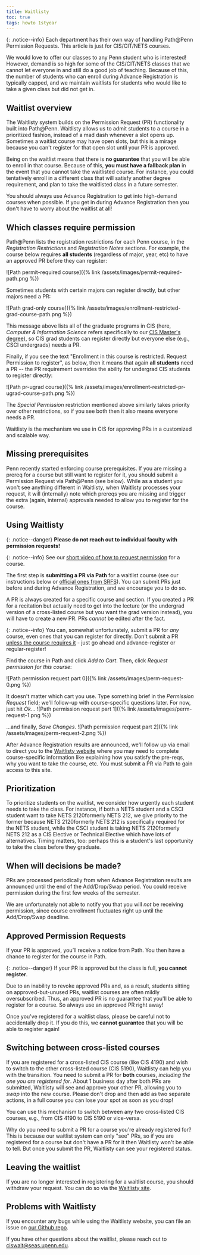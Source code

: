```yaml
---
title: Waitlisty
toc: true
tags: howto 1styear
---
```


{: .notice--info}
Each department has their own way of handling Path@Penn Permission Requests. This article is just for CIS/CIT/NETS courses.

We would love to offer our classes to any Penn student who is interested! However, demand is so high for some of the CIS/CIT/NETS classes that we cannot let everyone in and still do a good job of teaching. Because of this, the number of students who can enroll during Advance Registration is typically capped, and we maintain waitlists for students who would like to take a given class but did not get in.

## Waitlist overview

The Waitlisty system builds on the Permission Request (PR) functionality built into Path@Penn. Waitlisty allows us to admit students to a course in a prioritized fashion, instead of a mad dash whenever a slot opens up. Sometimes a waitlist course may have open slots, but this is a mirage because you can't register for that open slot until your PR is approved.

Being on the waitlist means that there is **no guarantee** that you will be able to enroll in that course. Because of this, **you must have a fallback plan** in the event that you cannot take the waitlisted course. For instance, you could tentatively enroll in a different class that will satisfy another degree requirement, and plan to take the waitlisted class in a future semester.

You should always use Advance Registration to get into high-demand courses when possible. If you get in during Advance Registration then you don't have to worry about the waitlist at all!

## Which classes require permission

Path@Penn lists the registration restrictions for each Penn course, in the *Registration Restrictions* and *Registration Notes* sections. For example, the course below requires **all students** (regardless of major, year, etc) to have an approved PR before they can register:

![Path permit-required course]({% link /assets/images/permit-required-path.png %})

Sometimes students with certain majors can register directly, but other majors need a PR:

![Path grad-only course]({% link /assets/images/enrollment-restricted-grad-course-path.png %})

This message above lists all of the graduate programs in CIS (here, _Computer & Information Science_ refers specifically to our [CIS Master's degree](https://www.cis.upenn.edu/graduate/program-offerings/mse-in-cis/)), so CIS grad students can register directly but everyone else (e.g., CSCI undergrads) needs a PR.

Finally, if you see the text "Enrollment in this course is restricted. Request Permission to register", as below, then it means that again **all students** need a PR -- the PR requirement overrides the ability for undergrad CIS students to register directly:

![Path pr-ugrad course]({% link /assets/images/enrollment-restricted-pr-ugrad-course-path.png %})

The _Special Permission_ restriction mentioned above similarly takes priority over other restrictions, so if you see both then it also means everyone needs a PR.

Waitlisty is the mechanism we use in CIS for approving PRs in a customized and scalable way.

## Missing prerequisites

Penn recently started enforcing course prerequisites. If you are missing a prereq for a course but still want to register for it, you should submit a Permission Request via Path@Penn (see below). While as a student you won't see anything different in Waitlisty, when Waitlisty processes your request, it will (internally) note which prereqs you are missing and trigger the extra (again, internal) approvals needed to allow you to register for the course.

## Using Waitlisty

{: .notice--danger} 
**Please do not reach out to individual faculty with permission requests!**

{: .notice--info}
See our [short video of how to request permission](https://bit.ly/3Ru2uVr) for a course.

The first step is **submitting a PR via Path** for a waitlist course (see our instructions below or [official ones from SRFS](https://srfs.upenn.edu/path-at-penn)). You can submit PRs just before and during Advance Registration, and we encourage you to do so.

A PR is always created for a specific course and section. If you created a PR for a recitation but actually need to get into the lecture (or the undergrad version of a cross-listed course but you want the grad version instead), you will have to create a new PR. PRs *cannot* be edited after the fact.

{: .notice--info}
You can, somewhat unfortunately, submit a PR for _any_ course, even ones that you can register for directly. Don't submit a PR [unless the course requires it](#which-classes-require-permission) - just go ahead and advance-register or regular-register!

Find the course in Path and click *Add to Cart*. Then, click *Request permission for this course*:

![Path permission request part 0]({% link /assets/images/perm-request-0.png %})

It doesn't matter which cart you use. Type something brief in the _Permission Request_ field; we'll follow-up with course-specific questions later. For now, just hit _Ok_...
![Path permission request part 1]({% link /assets/images/perm-request-1.png %})

...and finally, _Save Changes_.
![Path permission request part 2]({% link /assets/images/perm-request-2.png %})

After Advance Registration results are announced, we'll follow up via email to direct you to the [Waitlisty website]({{page.links.cis_waitlist}}) where you may need to complete course-specific information like explaining how you satisfy the pre-reqs, why you want to take the course, etc. You must submit a PR via Path to gain access to this site.

## Prioritization

To prioritize students on the waitlist, we consider how urgently each student needs to take the class. For instance, if both a NETS student and a CSCI student want to take <span class="tooltip">NETS 2120<span class="tooltiptext">formerly NETS 212</span></span>, we give priority to the former because <span class="tooltip">NETS 2120<span class="tooltiptext">formerly NETS 212</span></span> is specifically required for the NETS student, while the CSCI student is taking <span class="tooltip">NETS 2120<span class="tooltiptext">formerly NETS 212</span></span> as a CIS Elective or Technical Elective which have lots of alternatives. Timing matters, too: perhaps this is a student's last opportunity to take the class before they graduate.

## When will decisions be made?

PRs are processed periodically from when Advance Registration results are announced until the end of the Add/Drop/Swap period. You could receive permission during the first few weeks of the semester. 

We are unfortunately not able to notify you that you will *not* be receiving permission, since course enrollment fluctuates right up until the Add/Drop/Swap deadline.

## Approved Permission Requests

If your PR is approved, you’ll receive a notice from Path. You then have a chance to register for the course in Path.

{: .notice--danger}
If your PR is approved but the class is full, **you cannot register**.

Due to an inability to revoke approved PRs and, as a result, students sitting on approved-but-unused PRs, waitlist courses are often mildly oversubscribed. Thus, an approved PR is no guarantee that you'll be able to register for a course. So always use an approved PR right away!

Once you've registered for a waitlist class, please be careful not to accidentally drop it. If you do this, we **cannot guarantee** that you will be able to register again!

## Switching between cross-listed courses

If you are registered for a cross-listed CIS course (like CIS 4190) and wish to switch to the other cross-listed course (CIS 5190), Waitlisty can help you with the transition. You need to submit a PR for **both** courses, *including the one you are registered for*. About 1 business day after both PRs are submitted, Waitlisty will see and approve your other PR, allowing you to *swap* into the new course. Please don't drop and then add as two separate actions, in a full course you can lose your spot as soon as you drop!

You can use this mechanism to switch between any two cross-listed CIS courses, e.g., from CIS 4190 to CIS 5190 or vice-versa.

Why do you need to submit a PR for a course you're already registered for? This is because our waitlist system can only "see" PRs, so if you are registered for a course but don't have a PR for it then Waitlisty won't be able to tell. But once you submit the PR, Waitlisty can see your registered status.

## Leaving the waitlist

If you are no longer interested in registering for a waitlist course, you should withdraw your request. You can do so via the [Waitlisty site]({{page.links.cis_waitlist}}).


## Problems with Waitlisty

If you encounter any bugs while using the Waitlisty website, you can file an issue on [our Github repo](https://github.com/upenn/waitlisty-issues).

If you have other questions about the waitlist, please reach out to [ciswait@seas.upenn.edu](mailto:ciswait@seas.upenn.edu). 
